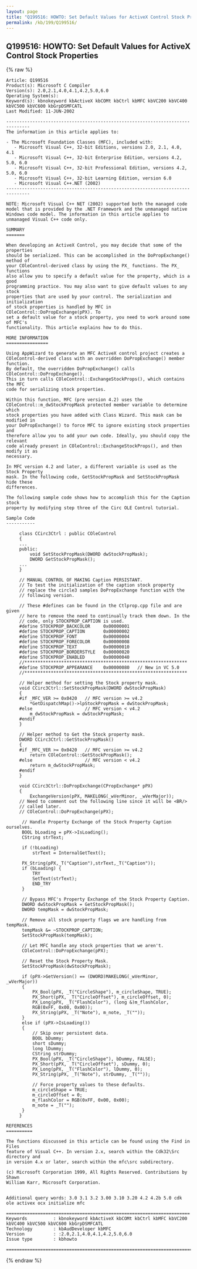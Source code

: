 ```yaml
---
layout: page
title: "Q199516: HOWTO: Set Default Values for ActiveX Control Stock Properties"
permalink: /kb/199/Q199516/
---
```


## Q199516: HOWTO: Set Default Values for ActiveX Control Stock Properties

{% raw %}

	Article: Q199516
	Product(s): Microsoft C Compiler
	Version(s): 2.0,2.1,4.0,4.1,4.2,5.0,6.0
	Operating System(s): 
	Keyword(s): kbnokeyword kbActiveX kbCOMt kbCtrl kbMFC kbVC200 kbVC400 kbVC500 kbVC600 kbGrpDSMFCATL
	Last Modified: 11-JUN-2002
	
	-------------------------------------------------------------------------------
	The information in this article applies to:
	
	- The Microsoft Foundation Classes (MFC), included with:
	   - Microsoft Visual C++, 32-bit Editions, versions 2.0, 2.1, 4.0, 4.1 
	   - Microsoft Visual C++, 32-bit Enterprise Edition, versions 4.2, 5.0, 6.0 
	   - Microsoft Visual C++, 32-bit Professional Edition, versions 4.2, 5.0, 6.0 
	   - Microsoft Visual C++, 32-bit Learning Edition, version 6.0 
	   - Microsoft Visual C++.NET (2002) 
	-------------------------------------------------------------------------------
	
	NOTE: Microsoft Visual C++ NET (2002) supported both the managed code model that is provided by the .NET Framework and the unmanaged native Windows code model. The information in this article applies to unmanaged Visual C++ code only.
	
	SUMMARY
	=======
	
	When developing an ActiveX Control, you may decide that some of the properties
	should be serialized. This can be accomplished in the DoPropExchange() method of
	your COleControl-derived class by using the PX_ functions. The PX_ functions
	also allow you to specify a default value for the property, which is a good
	programming practice. You may also want to give default values to any stock
	properties that are used by your control. The serialization and initialization
	of stock properties is handled by MFC in COleControl::DoPropExchange(pPX). To
	set a default value for a stock property, you need to work around some of MFC's
	functionality. This article explains how to do this.
	
	MORE INFORMATION
	================
	
	Using AppWizard to generate an MFC ActiveX control project creates a
	COleControl-derived class with an overridden DoPropExchange() member function.
	By default, the overridden DoPropExchange() calls COleControl::DoPropExchange().
	This in turn calls COleControl::ExchangeStockProps(), which contains the MFC
	code for serializing stock properties.
	
	Within this function, MFC (pre version 4.2) uses the
	COleControl::m_dwStockPropMask protected member variable to determine which
	stock properties you have added with Class Wizard. This mask can be modified in
	your DoPropExchange() to force MFC to ignore existing stock properties and
	therefore allow you to add your own code. Ideally, you should copy the relevant
	code already present in COleControl::ExchangeStockProps(), and then modify it as
	necessary.
	
	In MFC version 4.2 and later, a different variable is used as the Stock Property
	mask. In the following code, GetStockPropMask and SetStockPropMask hide these
	differences.
	
	The following sample code shows how to accomplish this for the Caption stock
	property by modifying step three of the Circ OLE Control tutorial.
	
	Sample Code
	-----------
	
	     class CCirc3Ctrl : public COleControl
	     {
	     ...
	     public:
	         void SetStockPropMask(DWORD dwStockPropMask);
	         DWORD GetStockPropMask();
	     ...
	     }
	
	     // MANUAL CONTROL OF MAKING Caption PERSISTANT.
	     // To test the initialization of the caption stock property
	     // replace the circle3 samples DoPropExchange function with the
	     // following version.
	
	     // These #defines can be found in the Ctlprop.cpp file and are given
	     // here to remove the need to continually track them down. In the
	     // code, only STOCKPROP_CAPTION is used.
	     #define STOCKPROP_BACKCOLOR     0x00000001
	     #define STOCKPROP_CAPTION       0x00000002
	     #define STOCKPROP_FONT          0x00000004
	     #define STOCKPROP_FORECOLOR     0x00000008
	     #define STOCKPROP_TEXT          0x00000010
	     #define STOCKPROP_BORDERSTYLE   0x00000020
	     #define STOCKPROP_ENABLED       0x00000040
	     //**************************************************************
	     #define STOCKPROP_APPEARANCE    0x00000080   // New in VC 5.0
	     //**************************************************************
	
	     // Helper method for setting the Stock property mask.
	     void CCirc3Ctrl::SetStockPropMask(DWORD dwStockPropMask)
	     {
	     #if _MFC_VER >= 0x0420   // MFC version >= v4.2
	         *GetDispatchMap()->lpStockPropMask = dwStockPropMask;
	     #else                    // MFC version < v4.2
	         m_dwStockPropMask = dwStockPropMask;
	     #endif
	     }
	
	     // Helper method to Get the Stock property mask.
	     DWORD CCirc3Ctrl::GetStockPropMask()
	     {
	     #if _MFC_VER >= 0x0420   // MFC version >= v4.2
	         return COleControl::GetStockPropMask();
	     #else                    // MFC version < v4.2
	         return m_dwStockPropMask;
	     #endif
	     }
	
	     void CCirc3Ctrl::DoPropExchange(CPropExchange* pPX)
	     {
	         ExchangeVersion(pPX, MAKELONG(_wVerMinor, _wVerMajor));
	     // Need to comment out the following line since it will be <BR/>
	     // called later.
	     // COleControl::DoPropExchange(pPX);
	
	      // Handle Property Exchange of the Stock Property Caption ourselves.
	      BOOL bLoading = pPX->IsLoading();
	      CString strText;
	
	      if (!bLoading)
	          strText = InternalGetText();
	
	      PX_String(pPX,_T("Caption"),strText,_T("Caption"));
	      if (bLoading) {
	          TRY
	          SetText(strText);
	          END_TRY
	      }
	
	      // Bypass MFC's Property Exchange of the Stock Property Caption.
	      DWORD dwStockPropMask = GetStockPropMask();
	      DWORD tempMask = dwStockPropMask;
	
	      // Remove all stock property flags we are handling from tempMask.
	      tempMask &= ~STOCKPROP_CAPTION;
	      SetStockPropMask(tempMask);
	
	      // Let MFC handle any stock properties that we aren't.
	      COleControl::DoPropExchange(pPX);
	
	      // Reset the Stock Property Mask.
	      SetStockPropMask(dwStockPropMask);
	
	      if (pPX->GetVersion() == (DWORD)MAKELONG(_wVerMinor, _wVerMajor))
	      {
	          PX_Bool(pPX, _T("CircleShape"), m_circleShape, TRUE);
	          PX_Short(pPX, _T("CircleOffset"), m_circleOffset, 0);
	          PX_Long(pPX, _T("FlashColor"), (long &)m_flashColor,
	          RGB(0xFF, 0x00, 0x00));
	          PX_String(pPX, _T("Note"), m_note, _T(""));
	      }
	      else if (pPX->IsLoading())
	      {
	          // Skip over persistent data.
	          BOOL bDummy;
	          short sDummy;
	          long lDummy;
	          CString strDummy;
	          PX_Bool(pPX, _T("CircleShape"), bDummy, FALSE);
	          PX_Short(pPX, _T("CircleOffset"), sDummy, 0);
	          PX_Long(pPX, _T("FlashColor"), lDummy, 0);
	          PX_String(pPX, _T("Note"), strDummy, _T(""));
	
	          // Force property values to these defaults.
	          m_circleShape = TRUE;
	          m_circleOffset = 0;
	          m_flashColor = RGB(0xFF, 0x00, 0x00);
	          m_note = _T("");
	      }
	     }
	
	REFERENCES
	==========
	
	The functions discussed in this article can be found using the Find in Files
	feature of Visual C++. In version 2.x, search within the Cdk32\Src directory and
	in version 4.x or later, search within the mfc\src subdirectory.
	
	(c) Microsoft Corporation 1999, All Rights Reserved. Contributions by Shawn
	William Karr, Microsoft Corporation.
	
	
	Additional query words: 3.0 3.1 3.2 3.00 3.10 3.20 4.2 4.2b 5.0 cdk ole activex ocx initialize mfc
	
	======================================================================
	Keywords          : kbnokeyword kbActiveX kbCOMt kbCtrl kbMFC kbVC200 kbVC400 kbVC500 kbVC600 kbGrpDSMFCATL 
	Technology        : kbAudDeveloper kbMFC
	Version           : :2.0,2.1,4.0,4.1,4.2,5.0,6.0
	Issue type        : kbhowto
	
	=============================================================================
	

{% endraw %}
